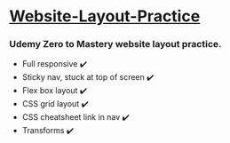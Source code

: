 <h1> <ins> Website-Layout-Practice </ins> </h1>

<h3> Udemy Zero to Mastery website layout practice.</h3>

<ul>
  <li> Full responsive ✔️</li>
  <li> Sticky nav, stuck at top of screen ✔️</li>
  <li> Flex box layout ✔️</li>
  <li> CSS grid layout ✔️</li>
  <li> CSS cheatsheet link in nav ✔️</li>
  <li> Transforms ✔️ </li>
</ul>
